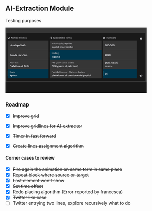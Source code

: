 ## AI-Extraction Module
Testing purposes

<img src="assets/img/readme_02.png" width="450"/>

### Roadmap

- [x] ~~Improve grid~~
- [x] ~~Improve gridlines for AI-extractor~~
- [x] ~~Timer in fast forward~~
- [x] ~~Create lines assignment algorithm~~


#### Corner cases to review
- [x]  ~~Fire again the animation on same term in same place~~
- [x]  ~~Repeat block where source or target~~
- [x]  ~~Last element won't show~~
- [x]  ~~Set time offset~~
- [x]  ~~Redo placing algorithm (Error reported by francesca)~~
- [x]  ~~Twitter like case~~
- [ ]  Twitter entrying two lines, explore recursively what to do
